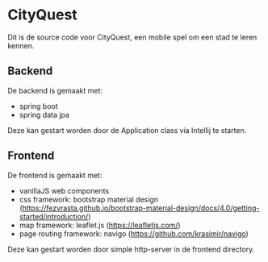 # CityQuest
Dit is de source code voor CityQuest, een mobile spel om een stad te leren kennen.

## Backend
De backend is gemaakt met:
- spring boot
- spring data jpa

Deze kan gestart worden door de Application class via Intellij te starten.

## Frontend
De frontend is gemaakt met:
- vanillaJS web components
- css framework: bootstrap material design (https://fezvrasta.github.io/bootstrap-material-design/docs/4.0/getting-started/introduction/)
- map framework: leaflet.js (https://leafletjs.com/) 
- page routing framework: navigo (https://github.com/krasimir/navigo)

Deze kan gestart worden door simple http-server in de frontend directory. 
